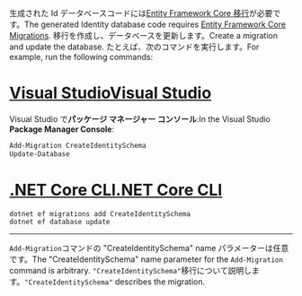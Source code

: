 <span data-ttu-id="bae1d-101">生成された Id データベースコードには[Entity Framework Core 移行](/ef/core/managing-schemas/migrations/)が必要です。</span><span class="sxs-lookup"><span data-stu-id="bae1d-101">The generated Identity database code requires [Entity Framework Core Migrations](/ef/core/managing-schemas/migrations/).</span></span> <span data-ttu-id="bae1d-102">移行を作成し、データベースを更新します。</span><span class="sxs-lookup"><span data-stu-id="bae1d-102">Create a migration and update the database.</span></span> <span data-ttu-id="bae1d-103">たとえば、次のコマンドを実行します。</span><span class="sxs-lookup"><span data-stu-id="bae1d-103">For example, run the following commands:</span></span>

# <a name="visual-studiotabvisual-studio"></a>[<span data-ttu-id="bae1d-104">Visual Studio</span><span class="sxs-lookup"><span data-stu-id="bae1d-104">Visual Studio</span></span>](#tab/visual-studio)

<span data-ttu-id="bae1d-105">Visual Studio で**パッケージ マネージャー コンソール**:</span><span class="sxs-lookup"><span data-stu-id="bae1d-105">In the Visual Studio **Package Manager Console**:</span></span>

```powershell
Add-Migration CreateIdentitySchema
Update-Database
```

# <a name="net-core-clitabnetcore-cli"></a>[<span data-ttu-id="bae1d-106">.NET Core CLI</span><span class="sxs-lookup"><span data-stu-id="bae1d-106">.NET Core CLI</span></span>](#tab/netcore-cli)

```dotnetcli
dotnet ef migrations add CreateIdentitySchema
dotnet ef database update
```

---

<span data-ttu-id="bae1d-107">`Add-Migration`コマンドの "CreateIdentitySchema" name パラメーターは任意です。</span><span class="sxs-lookup"><span data-stu-id="bae1d-107">The "CreateIdentitySchema" name parameter for the `Add-Migration` command is arbitrary.</span></span> <span data-ttu-id="bae1d-108">`"CreateIdentitySchema"`移行について説明します。</span><span class="sxs-lookup"><span data-stu-id="bae1d-108">`"CreateIdentitySchema"` describes the migration.</span></span>
